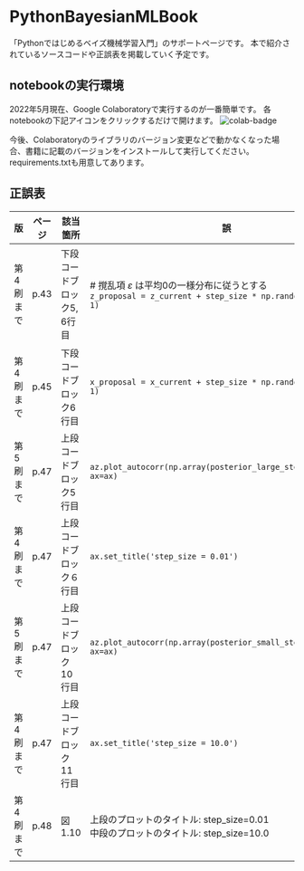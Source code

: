 # PythonBayesianMLBook
「Pythonではじめるベイズ機械学習入門」のサポートページです。
本で紹介されているソースコードや正誤表を掲載していく予定です。

## notebookの実行環境
2022年5月現在、Google Colaboratoryで実行するのが一番簡単です。 各notebookの下記アイコンをクリックするだけで開けます。 
![colab-badge](https://colab.research.google.com/assets/colab-badge.svg)

今後、Colaboratoryのライブラリのバージョン変更などで動かなくなった場合、書籍に記載のバージョンをインストールして実行してください。requirements.txtも用意してあります。 

## 正誤表

| 版 | ページ | 該当箇所 | 誤 | 正 |
| --- | --- | --- | --- | --- |
| 第4刷まで | p.43 | 下段コードブロック5, 6行目 | # 撹乱項 $\varepsilon$ は平均0の一様分布に従うとする<br>`z_proposal = z_current + step_size * np.random.uniform(-1, 1)` | # 撹乱項 $\varepsilon$ は平均0の正規分布に従うとする<br>`z_proposal = z_current + step_size * np.random.randn()`<br><br>*これに伴い図1.7~図1.13もやや変更あり（本レポジトリのnotebook/1_3_近似推論手法.ipynb参照）。なお、p39に記載の通りランダムウォークMH法では一様分布を利用する場合もあります。 |
| 第4刷まで | p.45 | 下段コードブロック6行目 | `x_proposal = x_current + step_size * np.random.uniform(-1, 1)` | `x_proposal = x_current + step_size * np.random.randn()` |
| 第5刷まで | p.47 | 上段コードブロック5行目 | `az.plot_autocorr(np.array(posterior_large_step[n_burnin:]), ax=ax)` | `az.plot_autocorr(np.array(posterior_large_step), ax=ax)` |
| 第4刷まで | p.47 | 上段コードブロック６行目 | `ax.set_title('step_size = 0.01')` | `ax.set_title('step_size = 10.0')` |
| 第5刷まで | p.47 | 上段コードブロック10行目 | `az.plot_autocorr(np.array(posterior_small_step[n_burnin:]), ax=ax)` | `az.plot_autocorr(np.array(posterior_small_step), ax=ax)` |
| 第4刷まで | p.47 | 上段コードブロック11行目 | `ax.set_title('step_size = 10.0')` | `ax.set_title('step_size = 0.01')` |
| 第4刷まで | p.48 | 図 1.10 | 上段のプロットのタイトル: step_size=0.01<br>中段のプロットのタイトル: step_size=10.0 | 上段のプロットのタイトル: step_size=10.0<br>中段のプロットのタイトル: step_size=0.01 |
